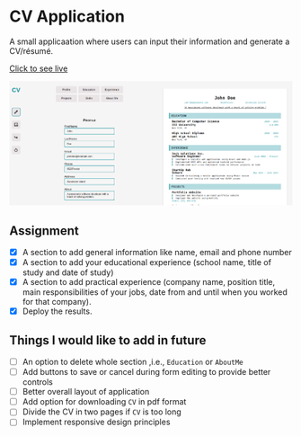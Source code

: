 # CV Application

A small applicaation where users can input their information and generate a CV/résumé.

[Click to see live]()

![Preview](./public/preview.png)

## Assignment

- [x] A section to add general information like name, email and phone number
- [x] A section to add your educational experience (school name, title of study and date of study)
- [x] A section to add practical experience (company name, position title, main responsibilities of your jobs, date from and until when you worked for that company).
- [x] Deploy the results.

## Things I would like to add in future

- [ ] An option to delete whole section ,i.e., `Education` or `AboutMe`
- [ ] Add buttons to save or cancel during form editing to provide better controls
- [ ] Better overall layout of application
- [ ] Add option for downloading `CV` in pdf format
- [ ] Divide the CV in two pages if `CV` is too long
- [ ] Implement responsive design principles
